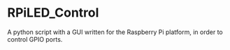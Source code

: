 # RPiLED_Control
A python script with a GUI written for the Raspberry Pi platform, in order to control GPIO ports.
